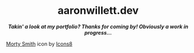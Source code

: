 <div align="center">
<h1>aaronwillett.dev</h1>

**<i>Takin' a look at my portfolio? Thanks for coming by! Obviously a work in progress...</i>**

</div>
<div align="center">

</div>

<a target="_blank" href="https://icons8.com/icon/84291/morty-smith">Morty Smith</a> icon by <a target="_blank" href="https://icons8.com">Icons8</a>
